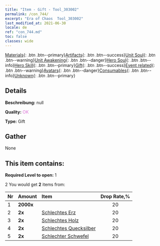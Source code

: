 ```yaml
---
title: "Item - Gift - Tool_303002"
permalink: /con_744/
excerpt: "Era of Chaos  Tool_303002"
last_modified_at: 2021-06-30
locale: de
ref: "con_744.md"
toc: false
classes: wide
---
```

 [Materials](/ItemsDE/){: .btn .btn--primary}[Artifacts](/ItemsDE/Artifacts/){: .btn .btn--success}[Unit Soul](/ItemsDE/UnitSoul/){: .btn .btn--warning}[Unit Awakening](/ItemsDE/UnitAwakening/){: .btn .btn--danger}[Hero Soul](/ItemsDE/HeroSoul/){: .btn .btn--info}[Hero Skill](/ItemsDE/HeroSkill/){: .btn .btn--primary}[Gift](/ItemsDE/Gift/){: .btn .btn--success}[Event related](/ItemsDE/Events/){: .btn .btn--warning}[Avatars](/ItemsDE/Avatars/){: .btn .btn--danger}[Consumables](/ItemsDE/Consumables/){: .btn .btn--info}[Unknown](/ItemsDE/Unknown/){: .btn .btn--primary}

## Details
 **Beschreibung:** null

 **Quality:** <span style="color: #DA70D6">OK</span>

 **Type:** Gift

## Gather

  None

## This item contains:

 **Required Level to open:** 1

 2 You would get **2** items  from:

  | Nr | Amount |     Item    | Drop Rate,% |
  |:---|:-------|:------------|:---------:|
  | 1 |  **2000x** | <i class="fas fa-coins"/> | 20 | 
  | 2 |  **2x** | [Schlechtes Erz](/ItemsDE/mat_1/) | 20 | 
  | 3 |  **2x** | [Schlechtes Holz](/ItemsDE/mat_1/) | 20 | 
  | 4 |  **2x** | [Schlechtes Quecksilber](/ItemsDE/mat_2/) | 20 | 
  | 5 |  **2x** | [Schlechter Schwefel](/ItemsDE/mat_3/) | 20 | 
